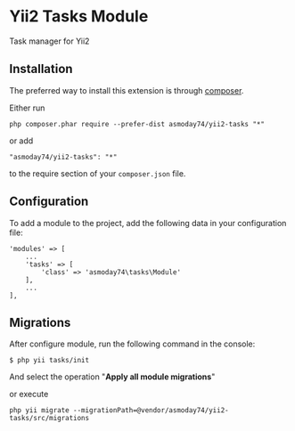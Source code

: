 Yii2 Tasks Module
=================
Task manager for Yii2

Installation
------------

The preferred way to install this extension is through [composer](https://getcomposer.org/download/).

Either run

```
php composer.phar require --prefer-dist asmoday74/yii2-tasks "*"
```

or add

```
"asmoday74/yii2-tasks": "*"
```

to the require section of your `composer.json` file.

Configuration
------------

To add a module to the project, add the following data in your configuration file:

    'modules' => [
        ...
        'tasks' => [
            'class' => 'asmoday74\tasks\Module'
        ],
        ...
    ],

Migrations
------------

After configure module, run the following command in the console:

`$ php yii tasks/init`

And select the operation "**Apply all module migrations**"

or execute

```
php yii migrate --migrationPath=@vendor/asmoday74/yii2-tasks/src/migrations
```
